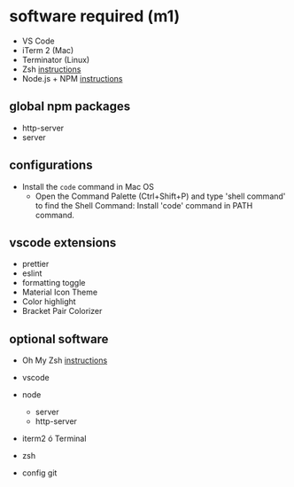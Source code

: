 # software required (m1)

- VS Code
- iTerm 2 (Mac)
- Terminator (Linux)
- Zsh [instructions](https://github.com/robbyrussell/oh-my-zsh/wiki/Installing-ZSH)
- Node.js + NPM [instructions](https://github.com/creationix/nvm)

## global npm packages

- http-server
- server

## configurations

- Install the `code` command in Mac OS
  - Open the Command Palette (Ctrl+Shift+P) and type 'shell command' to find the Shell Command: Install 'code' command in PATH command.

## vscode extensions

- prettier
- eslint
- formatting toggle
- Material Icon Theme
- Color highlight
- Bracket Pair Colorizer

## optional software

- Oh My Zsh [instructions](https://github.com/robbyrussell/oh-my-zsh)

- vscode
- node
  - server
  - http-server
- iterm2 ó Terminal
- zsh
- config git
